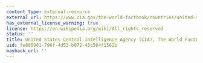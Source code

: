 ```yaml
---
content_type: external-resource
external_url: https://www.cia.gov/the-world-factbook/countries/united-states/
has_external_license_warning: true
license: https://en.wikipedia.org/wiki/All_rights_reserved
status: ''
title: United States Central Intelligence Agency (CIA), The World Factbbook
uid: fe895901-796f-4d53-b072-43c564f1562b
wayback_url: ''
---
```

